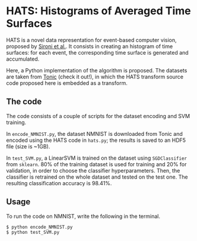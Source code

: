# HATS: Histograms of Averaged Time Surfaces

HATS is a novel data representation for event-based computer vision, proposed by [Sironi et al.](https://arxiv.org/pdf/1803.07913.pdf). It consists in creating an histogram of time surfaces: for each event, the corresponding time surface is generated and accumulated. 

Here, a Python implementation of the algorithm is proposed. The datasets are taken from [Tonic](https://tonic.readthedocs.io/en/latest/index.html) (check it out!), in which the HATS transform source code proposed here is embedded as a transform.

## The code

The code consists of a couple of scripts for the dataset encoding and SVM training.

In `encode_NMNIST.py`, the dataset NMNIST is downloaded from Tonic and encoded using the HATS code in `hats.py`; the results is saved to an HDF5 file (size is ~1GB).

In `test_SVM.py`, a LinearSVM is trained on the dataset using `SGDClassifier` from `sklearn`. 80% of the training dataset is used for training and 20% for validation, in order to choose the classifier hyperparameters. Then, the classifier is retrained on the whole dataset and tested on the test one. The resulting classification accuracy is 98.41%.

## Usage

To run the code on NMNIST, write the following in the terminal. 
```(bash)
$ python encode_NMNIST.py
$ python test_SVM.py
```
